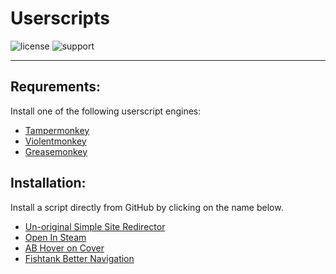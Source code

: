 # Userscripts

![license](https://img.shields.io/badge/License-MIT-red.svg)
![support](https://img.shields.io/badge/Support-Chrome|Firefox|Edge-blue.svg)

----

## Requrements:

Install one of the following userscript engines:

* [Tampermonkey](https://www.tampermonkey.net/)
* [Violentmonkey](https://violentmonkey.github.io/get-it/)
* [Greasemonkey](https://addons.mozilla.org/firefox/addon/greasemonkey/)

## Installation:

Install a script directly from GitHub by clicking on the name below.

* [Un-original Simple Site Redirector](https://github.com/HabaneroSpices/userscripts/raw/main/USSR/ussr.user.js)
* [Open In Steam](https://github.com/HabaneroSpices/userscripts/raw/main/Open%20In%20Steam/Open%20In%20Steam.user.js)
* [AB Hover on Cover](https://github.com/HabaneroSpices/userscripts/raw/main/AB%20Hover%20on%20Cover/AB%20Hover%20on%20Cover.user.js)
* [Fishtank Better Navigation](https://github.com/HabaneroSpices/userscripts/raw/main/Fishtank%20Better%20Navigation/Fishtank%20Better%20Navigation.user.js)
